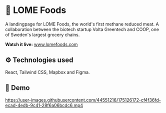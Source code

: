 # 🥩  LOME Foods

A landingpage for LOME Foods, the world's first methane reduced meat. A collaboration between the biotech startup Volta Greentech and COOP, one of Sweden's largest grocery chains.

**Watch it live:** www.lomefoods.com

## ⚙️ Technologies used

React, Tailwind CSS, Mapbox and Figma.

## 📸 Demo

https://user-images.githubusercontent.com/44551216/175126172-cf4f36fd-ecad-4edb-9c41-28f6a06bcdc6.mp4
